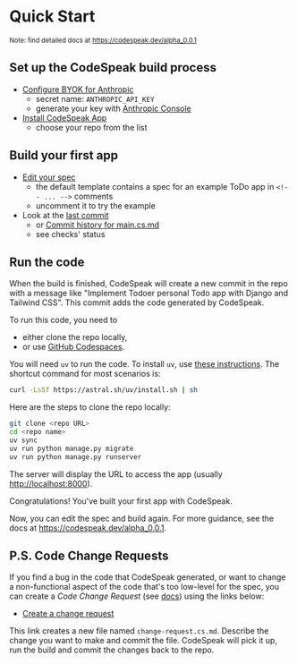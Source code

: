 Quick Start
===========

<sub>Note: find detailed docs at https://codespeak.dev/alpha_0.0.1</sub>

## Set up the CodeSpeak build process

- [Configure BYOK for Anthropic](../../settings/secrets/actions/new)
  - secret name: `ANTHROPIC_API_KEY`
  - generate your key with [Anthropic Console](https://console.anthropic.com/settings/keys)
- [Install CodeSpeak App](https://github.com/apps/codespeak-build/installations/new)
  - choose your repo from the list

## Build your first app
- [Edit your spec](../../edit/main/spec/main.cs.md)
  - the default template contains a spec for an example ToDo app in `<!-- ... -->` comments
  - uncomment it to try the example
- Look at the [last commit](../../commit/HEAD)
  - or [Commit history for main.cs.md](../../commits/main/spec/main.cs.md)
  - see checks' status

## Run the code

When the build is finished, CodeSpeak will create a new commit in the repo with a message like "Implement Todoer personal Todo app with Django and Tailwind CSS". This commit adds the code generated by CodeSpeak.

To run this code, you need to
- either clone the repo locally,
- or use [GitHub Codespaces](../../codespaces).

You will need `uv` to run the code. To install `uv`, use [these instructions](https://docs.astral.sh/uv/getting-started/installation/). The shortcut command for most scenarios is:
```bash
curl -LsSf https://astral.sh/uv/install.sh | sh
```

Here are the steps to clone the repo locally:
```bash
git clone <repo URL>
cd <repo name>
uv sync
uv run python manage.py migrate
uv run python manage.py runserver
```

The server will display the URL to access the app (usually [http://localhost:8000](http://localhost:8000)).

Congratulations! You've built your first app with CodeSpeak.

Now, you can edit the spec and build again. For more guidance, see the  docs at https://codespeak.dev/alpha_0.0.1.

## P.S. Code Change Requests

If you find a bug in the code that CodeSpeak generated, or want to change a non-functional aspect of the code that's too low-level for the spec, you can create a *Code Change Request* (see [docs](https://codespeak.notion.site/Fixing-Bugs-and-micro-decisions-with-Code-Change-Requests-CCR-286822cd3e34807090b3f78755f01b04?pvs=74)) using the links below:

- [Create a change request](../../new/main?filename=change-request.cs.md&value=Describe%20your%20change%20request%20here)

This link creates a new file named `change-request.cs.md`. Describe the change you want to make and commit the file. CodeSpeak will pick it up, run the build and commit the changes back to the repo.
